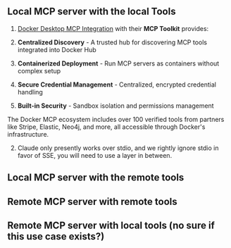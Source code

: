 ## ⁠Local MCP server with the local Tools

1. [Docker Desktop MCP Integration](https://www.docker.com/blog/introducing-docker-mcp-catalog-and-toolkit/) with their **MCP Toolkit** provides:

1. **Centralized Discovery** - A trusted hub for discovering MCP tools integrated into Docker Hub
2. **Containerized Deployment** - Run MCP servers as containers without complex setup
3. **Secure Credential Management** - Centralized, encrypted credential handling
4. **Built-in Security** - Sandbox isolation and permissions management

The Docker MCP ecosystem includes over 100 verified tools from partners like Stripe, Elastic, Neo4j, and more, all accessible through Docker's infrastructure.

2. Claude only presently works over stdio, and we rightly ignore stdio in favor of SSE, you will need to use a layer in between.

## Local MCP server with the remote tools

## Remote MCP server with remote tools

## ⁠Remote MCP server with local tools (no sure if this use case exists?)
